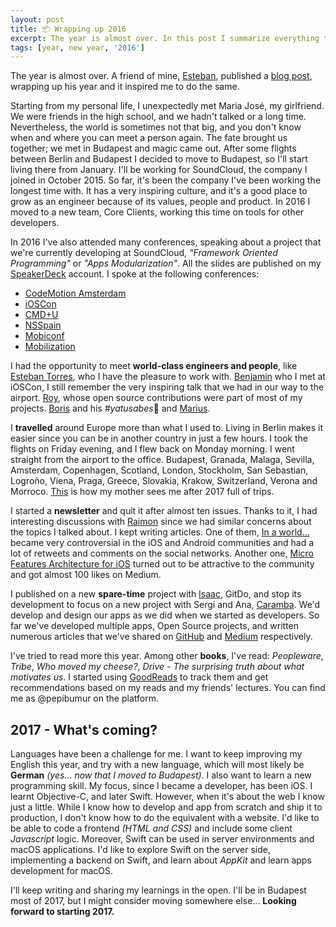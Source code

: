 ```yaml
---
layout: post
title: 📦 Wrapping up 2016
excerpt: The year is almost over. In this post I summarize everything that happened this year and my new year resolutions.
tags: [year, new year, '2016']
---
```


The year is almost over. A friend of mine, [Esteban](https://twitter.com/esttorhe), published a [blog post](https://estebantorr.es/blog/2016/12/16/Wrapping-up-2017/), wrapping up his year and it inspired me to do the same.

Starting from my personal life, I unexpectedly met Maria José, my girlfriend. We were friends in the high school, and we hadn't talked or a long time. Nevertheless, the world is sometimes not that big, and you don't know when and where you can meet a person again. The fate brought us together; we met in Budapest and magic came out. After some flights between Berlin and Budapest I decided to move to Budapest, so I'll start living there from January. I'll be working for SoundCloud, the company I joined in October 2015. So far, it's been the company I've been working the longest time with. It has a very inspiring culture, and it's a good place to grow as an engineer because of its values, people and product. In 2016 I moved to a new team, Core Clients, working this time on tools for other developers.

In 2016 I've also attended many conferences, speaking about a project that we're currently developing at SoundCloud, _"Framework Oriented Programming"_ or _"Apps Modularization"_. All the slides are published on my [SpeakerDeck](http://speakerdeck.com/pepibumur) account. I spoke at the following conferences:

- [CodeMotion Amsterdam](http://amsterdam2016.codemotionworld.com/)
- [iOSCon](https://skillsmatter.com/conferences/7598-ioscon-2016-the-conference-for-ios-and-swift-developers)
- [CMD+U](http://www.cmduconf.com/)
- [NSSpain](http://2016.nsspain.com/)
- [Mobiconf](http://www.2016.mobiconf.org/)
- [Mobilization](http://2016.mobilization.pl/)

I had the opportunity to meet **world-class engineers and people**, like [Esteban Torres](https://twitter.com/esttorhe), who I have the pleasure to work with. [Benjamin](https://twitter.com/benjaminencz) who I met at iOSCon, I still remember the very inspiring talk that we had in our way to the airport. [Roy](https://twitter.com/marmelroy), whose open source contributions were part of most of my projects. [Boris](https://twitter.com/NeoNacho) and his *#yatusabes*🍷 and [Marius](https://twitter.com/mrackwitz).

I **travelled** around Europe more than what I used to. Living in Berlin makes it easier since you can be in another country in just a few hours. I took the flights on Friday evening, and I flew back on Monday morning. I went straight from the airport to the office. Budapest, Granada, Malaga, Sevilla, Amsterdam, Copenhagen, Scotland, London, Stockholm, San Sebastian, Logroño, Viena, Praga, Greece, Slovakia, Krakow, Switzerland, Verona and Morroco. [This](https://pbs.twimg.com/profile_images/2218121082/mochilo.jpg) is how my mother sees me after 2017 full of trips.

I started a **newsletter** and quit it after almost ten issues. Thanks to it, I had interesting discussions with [Raimon](https://twitter.com/wolffan) since we had similar concerns about the topics I talked about. I kept writing articles. One of them, [In a world...](/2016/11/16/in-a-world.html) became very controversial in the iOS and Android communities and had a lot of retweets and comments on the social networks. Another one, [Micro Features Architecture for iOS](https://blog.caramba.io/micro-features-architecture-for-ios-f81ca18f03ac) turned out to be attractive to the community and got almost 100 likes on Medium.

I published on a new **spare-time** project with [Isaac](https://twitter.com/saky), GitDo, and stop its development to focus on a new project with Sergi and Ana, [Caramba](http://caramba.io). We'd develop and design our apps as we did when we started as developers. So far we've developed multiple apps, Open Source projects, and written numerous articles that we've shared on [GitHub](https://github.com/carambalabs) and [Medium](https://medium.com/@caramba) respectively.

I've tried to read more this year. Among other **books**, I've read: _Peopleware_, _Tribe_, _Who moved my cheese?_, _Drive - The surprising truth about what motivates us_. I started using [GoodReads](https://goodreads.com) to track them and get recommendations based on my reads and my friends' lectures. You can find me as @pepibumur on the platform.

## 2017 - What's coming?

Languages have been a challenge for me. I want to keep improving my English this year, and try with a new language, which will most likely be **German** _(yes... now that I moved to Budapest)_. I also want to learn a new programming skill. My focus, since I became a developer, has been iOS. I learnt Objective-C, and later Swift. However, when it's about the web I know just a little. While I know how to develop and app from scratch and ship it to production, I don't know how to do the equivalent with a website. I'd like to be able to code a frontend _(HTML and CSS)_ and include some client _Javascript_ logic. Moreover, Swift can be used in server environments and macOS applications. I'd like to explore Swift on the server side, implementing a backend on Swift, and learn about _AppKit_ and learn apps development for macOS.

I'll keep writing and sharing my learnings in the open. I'll be in Budapest most of 2017, but I might consider moving somewhere else... **Looking forward to starting 2017.**
